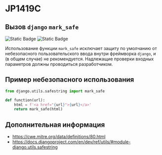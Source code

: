 # JP1419C
## Вызов `django` `mark_safe`

![Static Badge](https://img.shields.io/badge/%D0%A1%D1%82%D0%B5%D0%BF%D0%B5%D0%BD%D1%8C%20%D0%BA%D1%80%D0%B8%D1%82%D0%B8%D1%87%D0%BD%D0%BE%D1%81%D1%82%D0%B8-%D1%81%D1%80%D0%B5%D0%B4%D0%BD%D1%8F%D1%8F-orange?style=for-the-badge)
![Static Badge](https://img.shields.io/badge/%D0%94%D0%BE%D1%81%D1%82%D0%BE%D0%B2%D0%B5%D1%80%D0%BD%D0%BE%D1%81%D1%82%D1%8C%20%D0%BE%D0%BF%D1%80%D0%B5%D0%B4%D0%B5%D0%BB%D0%B5%D0%BD%D0%B8%D1%8F-%D0%B2%D1%8B%D1%81%D0%BE%D0%BA%D0%B0%D1%8F-crimson?style=for-the-badge)

Использование функции `mark_safe` исключает защиту по умолчанию от небезопасного пользовательского ввода внутри фреймворка `django`, и (в общем случае) не рекомендуется. Надлежащие проверки входных параметров должны проводиться разработчиком.

## Пример небезопасного использования

```python linenums="1"
from django.utils.safestring import mark_safe

def function(url):
    html = f'<a href="{url}">{url}</a>'
    return mark_safe(html)
```

## Дополнительная информация

* <https://cwe.mitre.org/data/definitions/80.html>
* <https://docs.djangoproject.com/en/dev/ref/utils/#module-django.utils.safestring>
